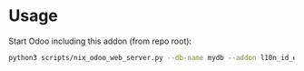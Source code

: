 # Usage

Start Odoo including this addon (from repo root):

```bash
python3 scripts/nix_odoo_web_server.py --db-name mydb --addon l10n_id_efaktur
```
